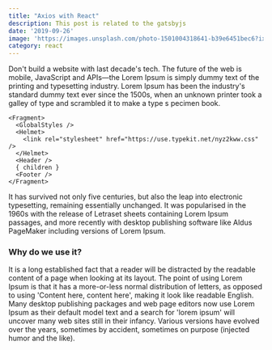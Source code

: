 ```yaml
---
title: "Axios with React"
description: This post is related to the gatsbyjs
date: '2019-09-26'
image: 'https://images.unsplash.com/photo-1501004318641-b39e6451bec6?ixlib=rb-1.2.1&auto=format&fit=crop&w=2766&q=80'
category: react
---
```

Don't build a website with last decade's tech. The future of the web is mobile,
 JavaScript and APIs—the
Lorem Ipsum is simply dummy text of the printing and typesetting industry.
Lorem Ipsum has been the industry's standard dummy text ever since the 1500s,
when an unknown printer took a galley of type and scrambled it to make a type s
pecimen book.
```
<Fragment>
  <GlobalStyles />
  <Helmet>
    <link rel="stylesheet" href="https://use.typekit.net/nyz2kww.css" />
  </Helmet>
  <Header />
  { children }
  <Footer />
</Fragment>
```
It has survived not only five centuries, but also the leap into
electronic typesetting, remaining essentially unchanged. It was popularised in
the 1960s with the release of Letraset sheets containing Lorem Ipsum passages,
and more recently with desktop publishing software like Aldus PageMaker including
versions of Lorem Ipsum.
### Why do we use it?
It is a long established fact that a reader will be distracted by the readable
content of a page when looking at its layout. The point of using Lorem Ipsum
is that it has a more-or-less normal distribution of letters, as opposed to using
'Content here, content here', making it look like readable English.
Many desktop publishing packages and web page editors now use Lorem
Ipsum as their default model text and a search for 'lorem ipsum' will
uncover many web sites still in their infancy. Various versions have evolved
over the years, sometimes by accident, sometimes on purpose
(injected humor and the like).
